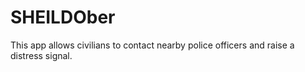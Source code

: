 # SHEILDOber
This app allows civilians to contact nearby police officers and raise a distress signal.

